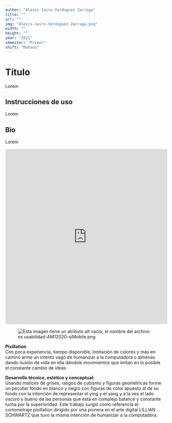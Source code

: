 ```yaml
---
author: "Alexis Jairo Verduguez Zarraga"
title: ""
url: ""
img: "Alexis-Jairo-Verduguez-Zarraga.png"
width: ""
height: ""
year: "2021"
semester: "Primer"
shift: "Mañana"
---
```


<p></p>

# Título

Lorem 

## Instrucciones de uso 

Lorem

## Bio

Lorem

<!-- wp:html -->
<p align="center"><iframe scrolling="no" style="width:514px; margin:0 auto!important;border: 1px solid #F2F2F3; z-index: 100;" src="https://editor.p5js.org/vamossanlorenzo8/embed/cVkTdN3xM" width="514" height="556" frameborder="0"></iframe></p>
<!-- /wp:html -->

<!-- wp:image {"align":"center"} -->
<div class="wp-block-image"><figure class="aligncenter"><img src="https://am1-lacabanne.atamvirtual.com.ar/wp-content/uploads/2020/12/usabilidad-AM12020-siMobile.png" alt="Esta imagen tiene un atributo alt vacío; el nombre del archivo es usabilidad-AM12020-siMobile.png"/></figure></div>
<!-- /wp:image -->

<p><strong>Pixillation</strong><br>Con poca experiencia, tiempo disponible, limitación de colores y más en camino arme un intento vagó de humanizar a la computadora o almenas dando ilusión de vida en ella dándole movimientos que imitan en lo posible el constante cambio de ideas</p>
<p><strong>Desarrollo técnico, estético y conceptual:</strong><br>Usando matices de grises, rasgos de cubismo y figuras geométricas forme un peculiar fondo en blanco y negro con figuras de color apuesto al de su fondo con la intención de representar el ying y el yang y a la ves el lado oscuro y bueno de las personas que está en complejo balance y constante lucha por la superioridad. Este trabajo surgió como referencia el cortometraje pixillation dirigido por una pionera en el arte digital LILLIAN SCHWARTZ que tuvo la misma intención de humanizar a la computadora.</p>